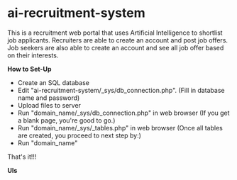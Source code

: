 # ai-recruitment-system

This is a recruitment web portal that uses Artificial Intelligence to shortlist job applicants. Recruiters are able to create an account and post job offers. Job seekers are also able to create an account and see all job offer based on their interests.

<b>How to Set-Up</b>
- Create an SQL database
- Edit "ai-recruitment-system/_sys/db_connection.php".
  (Fill in database name and password)
- Upload files to server
- Run "domain_name/_sys/db_connection.php" in web browser
  (If you get a blank page, you're good to go.)
- Run "domain_name/_sys/_tables.php" in web browser
  (Once all tables are created, you proceed to next step by:)
- Run "domain_name"

That's it!!!

<b>UIs</b>

